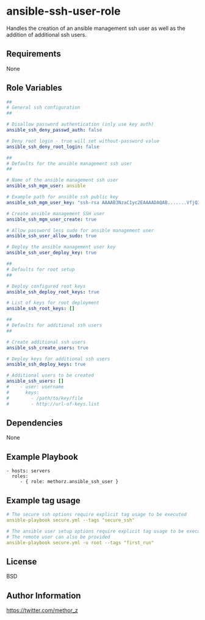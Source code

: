 ansible-ssh-user-role
=========

Handles the creation of an ansible management ssh user as well as the addition of additional
ssh users.

Requirements
------------

None

Role Variables
--------------

```YAML
##
# General ssh configuration
##

# Disallow password authentication (inly use key auth)
ansible_ssh_deny_passwd_auth: false

# Deny root login - true will set without-password value
ansible_ssh_deny_root_login: false

##
# Defaults for the ansible management ssh user
##

# Name of the ansible management ssh user
ansible_ssh_mgm_user: ansible

# Example path for ansible ssh public key
ansible_ssh_mgm_user_key: "ssh-rsa AAAAB3NzaC1yc2EAAAADAQAB.......VfjQ37gTQ== Ansible Mangement User"

# Create ansible management SSH user
ansible_ssh_mgm_user_create: true

# Allow password less sudo for ansible management user
ansible_ssh_user_allow_sudo: true

# Deploy the ansible management user key
ansible_ssh_user_deploy_key: true

##
# Defaults for root setup
##

# Deploy configured root keys
ansible_ssh_deploy_root_keys: true

# List of keys for root deployment
ansible_ssh_root_keys: []

##
# Defaults for additional ssh users
##

# Create additional ssh users
ansible_ssh_create_users: true

# Deploy keys for additional ssh users
ansible_ssh_deploy_keys: true

# Additional users to be created
ansible_ssh_users: []
#    - user: username
#      keys:
#        - /path/to/key/file
#        - http://url-of-keys.list

```

Dependencies
------------

None

Example Playbook
----------------

    - hosts: servers
      roles:
         - { role: methorz.ansible_ssh_user }

Example tag usage
----------------
```YAML
# The secure ssh options require explicit tag usage to be executed
ansible-playbook secure.yml --tags "secure_ssh" 

# The ansible user setup options require explicit tag usage to be executed.
# The remote user can also be provided
ansible-playbook secure.yml -u root --tags "first_run"

```


License
-------

BSD

Author Information
------------------

https://twitter.com/methor_z
